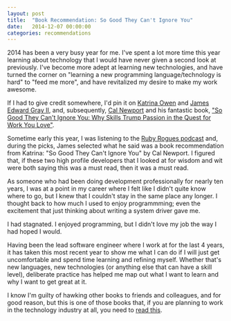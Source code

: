 ```yaml
---
layout: post
title:  "Book Recommendation: So Good They Can't Ignore You"
date:   2014-12-07 00:00:00
categories: recommendations
---
```

2014 has been a very busy year for me. I've spent a lot more time this
year learning about technology that I would have never given a second
look at previously. I've become more adept at learning new 
technologies, and have turned the corner on "learning a new programming
language/technology is hard" to "feed me more", and have revitalized my
desire to make my work awesome.

If I had to give credit somewhere, I'd pin it on [Katrina Owen][katrina]
and [James Edward Gray II][jeg2], and, subsequently, [Cal Newport][cal]
and his fantastic book, ["So Good They Can't Ignore You: Why Skills Trump Passion in the Quest for Work You Love"][so-good].

Sometime early this year, I was listening to the
[Ruby Rogues podcast][rogues] and, during the picks, James selected what
he said was a book recommendation from Katrina: "So Good They Can't
Ignore You" by Cal Newport. I figured that, if these two high profile
developers that I looked at for wisdom and wit were both saying this was
a must read, then it was a must read.

As someone who had been doing development professionally for nearly
ten years, I was at a point in my career where I felt like I didn't
quite know where to go, but I knew that I couldn't stay in the same 
place any longer. I thought back to how much I used to enjoy programmming; even the excitement that just thinking about writing a system driver gave me.

I had stagnated. I enjoyed programming, but I didn't love my job the way I had hoped I would. 

Having been the lead software engineer where I work at for the last 4
years, it has taken this most recent year to show me what I can do if I
will just get uncomfortable and spend time learning and refining
myself. Whether that's new languages, new technologies (or anything else
that can have a skill level), deliberate practice has helped me map out
what I want to learn and why I want to get great at it.

I know I'm guilty of hawking other books to friends and colleagues, and
for good reason, but this is one of those books that, if you are
planning to work in the technology industry at all, you need to [read this][so-good].

[katrina]: https://exercism.github.io/kytrinyx/
[jeg2]: https://twitter.com/jeg2
[cal]: http://calnewport.com/
[so-good]: http://www.amazon.com/Good-They-Cant-Ignore-You/dp/1455509124
[rogues]: http://rubyrogues.com
